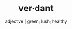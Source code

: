 ---
title: '<span class="fw9 i">ver&#183;dant</span>'
subtitle: '<span class="i">adjective</span> | green; lush; healthy'
image: /img/image_preview.jpeg
---